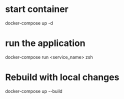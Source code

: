 # start container
docker-compose up -d
# run the application
docker-compose run <service_name> zsh
# Rebuild with local changes
docker-compose up --build